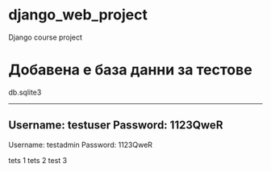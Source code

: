 # django_web_project
Django  course project

# Добавена е база данни за тестове
db.sqlite3

---------------------------------------------------
Username: testuser
Password: 1123QweR
---------------------------------------------------
Username: testadmin
Password: 1123QweR

tets 1
tets 2
test 3
